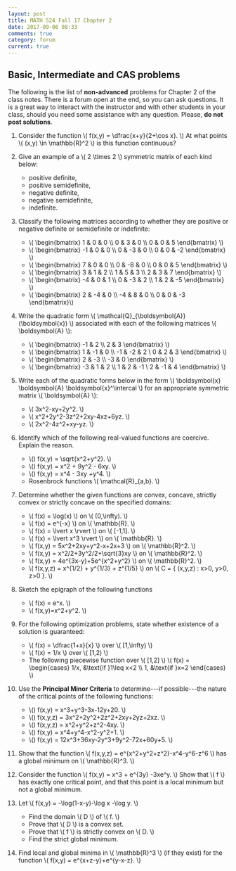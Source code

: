```yaml
---
layout: post
title: MATH 524 Fall 17 Chapter 2
date: 2017-09-06 08:33
comments: true
category: forum
current: true
---
```


## Basic, Intermediate and CAS problems

<div class="alert alert-info">
The following is the list of <strong>non-advanced</strong> problems for Chapter 2 of the class notes.  There is a forum open at the end, so you can ask questions.  It is a great way to interact with the instructor and with other students in your class, should you need some assistance with any question. Please, <strong>do not post solutions</strong>.
</div>

<!-- Continuous and Differentiable functions.  Symmetric matrices -->

1. Consider the function \\( f(x,y) = \dfrac{x+y}{2+\cos x}. \\) At what points \\( (x,y) \in \mathbb{R}^2 \\) is this function continuous?

2. Give an example of a \\( 2 \times 2 \\) symmetric matrix of each kind below:

	* positive definite, 
	* positive semidefinite, 
	* negative definite, 
	* negative semidefinite,
	* indefinite.

3. Classify the following matrices according to whether they are positive or negative definite or semidefinite or indefinite:

	* \\( \begin{bmatrix} 1 & 0 & 0 \\\\ 0 & 3 & 0 \\\\ 0 & 0 & 5 \end{bmatrix}  \\)
	* \\( \begin{bmatrix} -1 & 0 & 0 \\\\ 0 & -3 & 0 \\\\ 0 & 0 & -2 \end{bmatrix} \\)
	* \\( \begin{bmatrix} 7 & 0 & 0 \\\\ 0 & -8 & 0  \\\\ 0 & 0 & 5 \end{bmatrix}  \\)
	* \\( \begin{bmatrix} 3 & 1 & 2 \\\\ 1 & 5 & 3 \\\\ 2 & 3 & 7 \end{bmatrix}  \\)
	* \\( \begin{bmatrix} -4 & 0 & 1 \\\\ 0 & -3 & 2 \\\\ 1 & 2 & -5 \end{bmatrix}  \\)
	* \\( \begin{bmatrix} 2 & -4 & 0  \\\\ -4 & 8 & 0 \\\\ 0 & 0 & -3 \end{bmatrix}\\)

4. Write the quadratic form \\( \mathcal{Q}_{\boldsymbol{A}}(\boldsymbol{x}) \\) associated with each of the following matrices \\( \boldsymbol{A} \\):

	* \\( \begin{bmatrix} -1 & 2 \\\\ 2 & 3 \end{bmatrix} \\)
	* \\( \begin{bmatrix} 1 & -1 & 0 \\\\ -1 & -2 & 2 \\ 0 & 2 & 3 \end{bmatrix} \\)
	* \\( \begin{bmatrix} 2 & -3 \\\\ -3 & 0 \end{bmatrix} \\)
	* \\( \begin{bmatrix} -3 & 1 & 2 \\\\ 1 & 2 & -1 \\ 2 & -1 & 4 \end{bmatrix} \\)

5. Write each of the quadratic forms below in the form \\( \boldsymbol{x} \boldsymbol{A} \boldsymbol{x}^\intercal \\) for an appropriate symmetric matrix \\( \boldsymbol{A} \\):

	* \\( 3x^2-xy+2y^2. \\)
	* \\( x^2+2y^2-3z^2+2xy-4xz+6yz. \\)
	* \\( 2x^2-4z^2+xy-yz. \\)

<!-- % Coercive Functions -->

6. Identify which of the following real-valued functions are coercive.  Explain the reason.

	* \\() f(x,y) = \sqrt{x^2+y^2}. \\)
	* \\() f(x,y) = x^2 + 9y^2 - 6xy. \\)
	* \\() f(x,y) = x^4 - 3xy +y^4. \\)
	* Rosenbrock functions \\( \mathcal{R}_{a,b}. \\)

<!-- % Convex functions -->

7. Determine whether the given functions are convex, concave, strictly convex or strictly concave on the specified domains:
	* \\( f(x) = \log(x) \\) on \\( (0,\infty). \\)
	* \\( f(x) = e^{-x} \\) on \\( \mathbb{R}. \\)
	* \\( f(x) = \lvert x \rvert \\) on \\( [-1,1]. \\)
	* \\( f(x) = \lvert x^3 \rvert \\) on \\( \mathbb{R}. \\)
	* \\( f(x,y) = 5x^2+2xy+y^2-x+2x+3 \\) on \\( \mathbb{R}^2. \\)
	* \\( f(x,y) = x^2/2+3y^2/2+\sqrt{3}xy \\) on \\( \mathbb{R}^2. \\)
	* \\( f(x,y) = 4e^{3x-y}+5e^{x^2+y^2} \\) on \\( \mathbb{R}^2. \\)
	* \\( f(x,y,z) = x^{1/2} + y^{1/3} + z^{1/5} \\) on \\( C = \{ (x,y,z) : x>0, y>0, z>0 \}. \\)

8. Sketch the epigraph of the following functions

	* \\( f(x) = e^x. \\)
	* \\( f(x,y)=x^2+y^2. \\)

<!-- % Existence -->

9. For the following optimization problems, state whether existence of a solution is guaranteed:

	* \\( f(x) = \dfrac{1+x}{x} \\) over \\( [1,\infty) \\)
	* \\( f(x) = 1/x \\) over \\( [1,2) \\)
	* The following piecewise function over \\( [1,2] \\)
	\\( f(x) = \begin{cases}
	1/x, &\text{if }1\leq x<2 \\\\
	1,   &\text{if }x=2
	\end{cases} \\)

<!-- % Characterization -->

10. Use the **Principal Minor Criteria** to determine---if possible---the nature of the critical points of the following functions:

	* \\() f(x,y) = x^3+y^3-3x-12y+20. \\)
	* \\() f(x,y,z) = 3x^2+2y^2+2z^2+2xy+2yz+2xz. \\)
	* \\() f(x,y,z) = x^2+y^2+z^2-4xy. \\)
	* \\() f(x,y) = x^4+y^4-x^2-y^2+1. \\)
	* \\() f(x,y) = 12x^3+36xy-2y^3+9y^2-72x+60y+5. \\)

11. Show that the function \\( f(x,y,z) = e^{x^2+y^2+z^2}-x^4-y^6-z^6 \\) has a global minimum on \\( \mathbb{R}^3. \\)

12. Consider the function \\( f(x,y) = x^3 + e^{3y} -3xe^y. \\) Show that \\( f \\) has exactly one critical point, and that this point is a local minimum but not a global minimum.

13. Let \\( f(x,y) = -\log(1-x-y)-\log x -\log y. \\)

	* Find the domain \\( D \\) of \\( f. \\)
	* Prove that \\( D \\) is a convex set.
	* Prove that \\( f \\) is strictly convex on \\( D. \\)
	* Find the strict global minimum.

14. Find local and global minima in \\( \mathbb{R}^3 \\) (if they exist) for the function \\( f(x,y) = e^{x+z-y}+e^{y-x-z}. \\)
